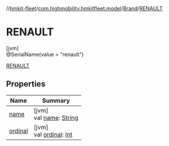 //[hmkit-fleet](../../../../index.md)/[com.highmobility.hmkitfleet.model](../../index.md)/[Brand](../index.md)/[RENAULT](index.md)

# RENAULT

[jvm]\
@SerialName(value = &quot;renault&quot;)

[RENAULT](index.md)

## Properties

| Name | Summary |
|---|---|
| [name](../../-eligibility-status/-connectivity-status/-u-n-k-n-o-w-n/index.md#-372974862%2FProperties%2F-1829386432) | [jvm]<br>val [name](../../-eligibility-status/-connectivity-status/-u-n-k-n-o-w-n/index.md#-372974862%2FProperties%2F-1829386432): [String](https://kotlinlang.org/api/latest/jvm/stdlib/kotlin-stdlib/kotlin/-string/index.html) |
| [ordinal](../../-eligibility-status/-connectivity-status/-u-n-k-n-o-w-n/index.md#-739389684%2FProperties%2F-1829386432) | [jvm]<br>val [ordinal](../../-eligibility-status/-connectivity-status/-u-n-k-n-o-w-n/index.md#-739389684%2FProperties%2F-1829386432): [Int](https://kotlinlang.org/api/latest/jvm/stdlib/kotlin-stdlib/kotlin/-int/index.html) |
